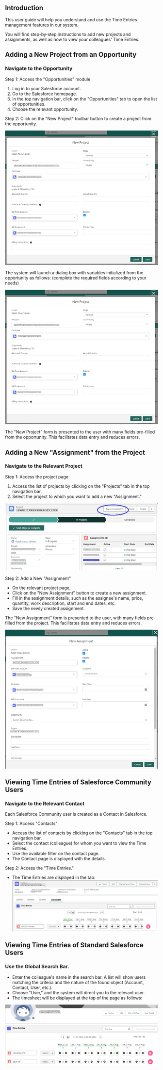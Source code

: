 ## Introduction

This user guide will help you understand and use the Time Entries management features in our system.

You will find step-by-step instructions to add new projects and assignments, as well as how to view your colleagues' Time Entries.

## Adding a New Project from an Opportunity

### Navigate to the Opportunity
Step 1: Access the "Opportunities" module

1. Log in to your Salesforce account.
2. Go to the Salesforce homepage.
3. In the top navigation bar, click on the "Opportunities" tab to open the list of opportunities.
4. Choose the relevant opportunity.

Step 2: Click on the "New Project" toolbar button to create a project from the opportunity.

![alt_text](images/timesheetInitialSetup/newProject.png "image_tooltip")

The system will launch a dialog box with variables initialized from the opportunity as follows: (complete the required fields according to your needs)

![alt_text](images/timesheetInitialSetup/newProject.png "image_tooltip")

The "New Project" form is presented to the user with many fields pre-filled from the opportunity. This facilitates data entry and reduces errors.

## Adding a New "Assignment" from the Project

### Navigate to the Relevant Project

Step 1: Access the project page

1. Access the list of projects by clicking on the "Projects" tab in the top navigation bar.
2. Select the project to which you want to add a new "Assignment."

![alt_text](images/timesheetInitialSetup/project.png "image_tooltip")

Step 2: Add a New "Assignment"
* On the relevant project page,
* Click on the "New Assignment" button to create a new assignment.
* Fill in the assignment details, such as the assignee's name, price, quantity, work description, start and end dates, etc.
* Save the newly created assignment.

The "New Assignment" form is presented to the user, with many fields pre-filled from the project. This facilitates data entry and reduces errors.

![alt_text](images/timesheetInitialSetup/newAssignment.png "image_tooltip")

## Viewing Time Entries of Salesforce Community Users

### Navigate to the Relevant Contact

Each Salesforce Community user is created as a Contact in Salesforce.

Step 1: Access "Contacts"

* Access the list of contacts by clicking on the "Contacts" tab in the top navigation bar.
* Select the contact (colleague) for whom you want to view the Time Entries.
* Use the available filter on the contact page.
* The Contact page is displayed with the details.

Step 2: Access the "Time Entries."

* The Time Entries are displayed in the tab:
![alt_text](images/timesheetInitialSetup/contactTimeEntries.png "image_tooltip")

## Viewing Time Entries of Standard Salesforce Users

### Use the Global Search Bar.

* Enter the colleague's name in the search bar. A list will show users matching the criteria and the nature of the found object (Account, Contact, User, etc.).
* Choose "User," and the system will direct you to the relevant user.
* The timesheet will be displayed at the top of the page as follows:

![alt_text](images/timesheetInitialSetup/userTimeEntries.png "image_tooltip")